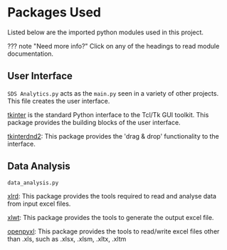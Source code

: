 # Packages Used

Listed below are the imported python modules used in this project.

??? note "Need more info?" 
    Click on any of the headings to read module documentation.


## User Interface 
`SDS Analytics.py` acts as the `main.py` seen in a variety of other projects. This file creates the user interface.

[tkinter](https://docs.python.org/3/library/tkinter.html) is the standard Python interface to the Tcl/Tk GUI toolkit. This package provides the building blocks of the user interface.

[tkinterdnd2](https://pypi.org/project/tkinterdnd2/): This package provides the 'drag & drop' functionality to the interface. 

## Data Analysis 
`data_analysis.py` 

[xlrd](https://pypi.org/project/xlrd/): This package provides the tools required to read and analyse data from input excel files.

[xlwt](https://pypi.org/project/xlwt/): This package provides the tools to generate the output excel file.

[openpyxl](https://pypi.org/project/openpyxl/): This package provides the tools to read/write excel files other than .xls, such as .xlsx, .xlsm, .xltx, .xltm
